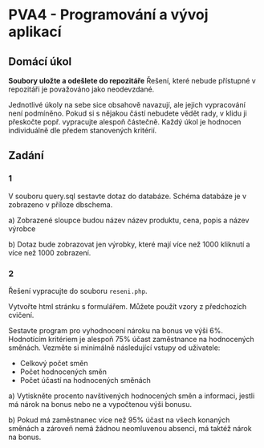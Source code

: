 # PVA4 - Programování a vývoj aplikací
## Domácí úkol

**Soubory uložte a odešlete do repozitáře**
Řešení, které nebude přístupné v repozitáři je považováno jako neodevzdané.

Jednotlivé úkoly na sebe sice obsahově navazují, ale jejich vypracování není podmíněno. Pokud si s nějakou částí nebudete vědět rady, v klidu ji přeskočte popř. vypracujte alespoň částečně. Každý úkol je hodnocen individuálně dle předem stanovených kritérií.

## Zadání

### 1

V souboru query.sql sestavte dotaz do databáze. Schéma databáze je v zobrazeno v příloze dbschema.

a) Zobrazené sloupce budou název název produktu, cena, popis a název výrobce 

b) Dotaz bude zobrazovat jen výrobky, které mají více než 1000 kliknutí a více než 1000 zobrazení. 

### 2
Řešení vypracujte do souboru `reseni.php`. 

Vytvořte html stránku s formulářem. Můžete použít vzory z předchozích cvičení.

Sestavte program pro vyhodnocení nároku na bonus ve výši 6%. Hodnotícím kritériem je alespoň 75% účast zaměstnance na hodnocených směnách. Vezměte si minimálně následující vstupy od uživatele:

* Celkový počet směn
* Počet hodnocených směn
* Počet účastí na hodnocených směnách

a) Vytiskněte procento navštívených hodnocených směn a informaci, jestli má nárok na bonus nebo ne a vypočtenou výši bonusu.

b) Pokud má zaměstnanec více než 95% účast na všech konaných směnách a zároveň nemá žádnou neomluvenou absenci, má taktéž nárok na bonus.

